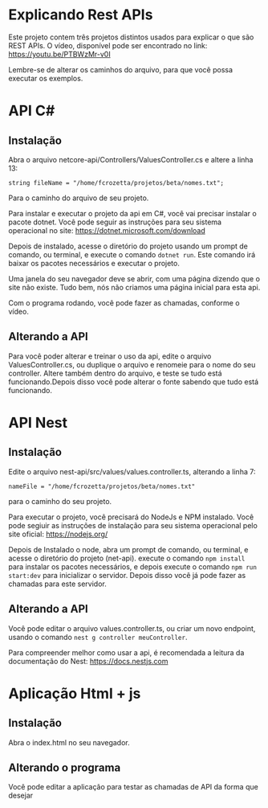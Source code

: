 # Explicando Rest APIs

Este projeto contem três projetos distintos usados para explicar o que são REST APIs. O vídeo, disponível pode ser encontrado no link: https://youtu.be/PTBWzMr-v0I

Lembre-se de alterar os caminhos do arquivo, para que você possa executar os exemplos.

# API C#

## Instalação

Abra o arquivo netcore-api/Controllers/ValuesController.cs e altere a linha 13:

```string fileName = "/home/fcrozetta/projetos/beta/nomes.txt";```

Para o caminho do arquivo de seu projeto.

Para instalar e executar o projeto da api em C#, você vai precisar instalar o pacote dotnet. Você pode seguir as instruções para seu sistema operacional no site: https://dotnet.microsoft.com/download

Depois de instalado, acesse o diretório do projeto usando um prompt de comando, ou terminal, e execute o comando ```dotnet run```. Este comando irá baixar os pacotes necessários e executar o projeto.

Uma janela do seu navegador deve se abrir, com uma página dizendo que o site não existe. Tudo bem, nós não criamos uma página inicial para esta api.


Com o programa rodando, você pode fazer as chamadas, conforme o vídeo.

## Alterando a API

Para você poder alterar e treinar o uso da api, edite o arquivo ValuesController.cs, ou duplique o arquivo e renomeie para o nome do seu controller. Altere também dentro do arquivo, e teste se tudo está funcionando.Depois disso você pode alterar o fonte sabendo que tudo está funcionando.

# API Nest

## Instalação

Edite o arquivo nest-api/src/values/values.controller.ts, alterando a linha 7:

```nameFile = "/home/fcrozetta/projetos/beta/nomes.txt"```

para o caminho do seu projeto.

Para executar o projeto, você precisará do NodeJs e NPM instalado. Você pode segiuir as instruções de instalação para seu sistema operacional pelo site oficial: https://nodejs.org/

Depois de Instalado o node, abra um prompt de comando, ou terminal, e acesse o diretório do projeto (net-api). execute o comando ```npm install``` para instalar os pacotes necessários, e depois execute o comando ```npm run start:dev``` para inicializar o servidor. Depois disso você já pode fazer as chamadas para este servidor.

## Alterando a API

Você pode editar o arquivo values.controller.ts, ou criar um novo endpoint, usando o comando ```nest g controller meuController```.

Para compreender melhor como usar a api, é recomendada a leitura da documentação do Nest: https://docs.nestjs.com


# Aplicação Html + js

## Instalação
Abra o index.html no seu navegador.

## Alterando o programa
Você pode editar a aplicação para testar as chamadas de API da forma que desejar